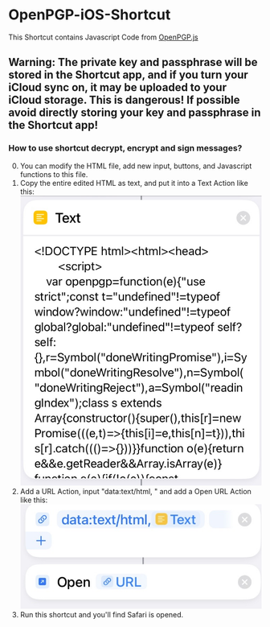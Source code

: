 # OpenPGP-iOS-Shortcut
This Shortcut contains Javascript Code from [OpenPGP.js](https://github.com/openpgpjs/openpgpjs)
## Warning: The private key and passphrase will be stored in the Shortcut app, and if you turn your iCloud sync on, it may be uploaded to your iCloud storage. This is dangerous! If possible avoid directly storing your key and passphrase in the Shortcut app!

### How to use shortcut decrypt, encrypt and sign messages?
0. You can modify the HTML file, add new input, buttons, and Javascript functions to this file.
1. Copy the entire edited HTML as text, and put it into a Text Action like this:
![](./res/screenshot-1.jpg)
2. Add a URL Action, input "data:text/html, " and add a Open URL Action like this:
![](./res/screenshot-2.jpg)
3. Run this shortcut and you'll find Safari is opened.

